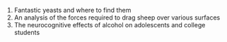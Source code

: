 1. Fantastic yeasts and where to find them
2. An analysis of the forces required to drag sheep over various surfaces
3. The neurocognitive effects of alcohol on adolescents and college students 